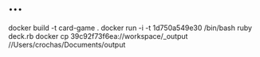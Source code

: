 # ...

docker build -t card-game .
docker run -i -t 1d750a549e30 /bin/bash
ruby deck.rb
docker cp 39c92f73f6ea://workspace/_output //Users/crochas/Documents/output

